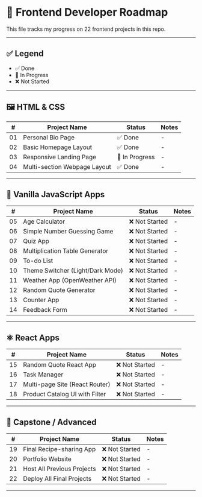 # 📜 Frontend Developer Roadmap

This file tracks my progress on 22 frontend projects in this repo.

---

## ✅ Legend

- ✅ Done
- 🚧 In Progress
- ❌ Not Started

---

## 🖼️ HTML & CSS

| #   | Project Name                 | Status         | Notes |
| --- | ---------------------------- | -------------- | ----- |
| 01  | Personal Bio Page            | ✅ Done        | -     |
| 02  | Basic Homepage Layout        | ✅ Done        | -     |
| 03  | Responsive Landing Page      | 🚧 In Progress | -     |
| 04  | Multi-section Webpage Layout | ✅ Done        | -     |

---

## 🧩 Vanilla JavaScript Apps

| #   | Project Name                     | Status         | Notes |
| --- | -------------------------------- | -------------- | ----- |
| 05  | Age Calculator                   | ❌ Not Started | -     |
| 06  | Simple Number Guessing Game      | ❌ Not Started | -     |
| 07  | Quiz App                         | ❌ Not Started | -     |
| 08  | Multiplication Table Generator   | ❌ Not Started | -     |
| 09  | To-do List                       | ❌ Not Started | -     |
| 10  | Theme Switcher (Light/Dark Mode) | ❌ Not Started | -     |
| 11  | Weather App (OpenWeather API)    | ❌ Not Started | -     |
| 12  | Random Quote Generator           | ❌ Not Started | -     |
| 13  | Counter App                      | ❌ Not Started | -     |
| 14  | Feedback Form                    | ❌ Not Started | -     |

---

## ⚛️ React Apps

| #   | Project Name                   | Status         | Notes |
| --- | ------------------------------ | -------------- | ----- |
| 15  | Random Quote React App         | ❌ Not Started | -     |
| 16  | Task Manager                   | ❌ Not Started | -     |
| 17  | Multi-page Site (React Router) | ❌ Not Started | -     |
| 18  | Product Catalog UI with Filter | ❌ Not Started | -     |

---

## 🚀 Capstone / Advanced

| #   | Project Name               | Status         | Notes |
| --- | -------------------------- | -------------- | ----- |
| 19  | Final Recipe-sharing App   | ❌ Not Started | -     |
| 20  | Portfolio Website          | ❌ Not Started | -     |
| 21  | Host All Previous Projects | ❌ Not Started | -     |
| 22  | Deploy All Final Projects  | ❌ Not Started | -     |

---
